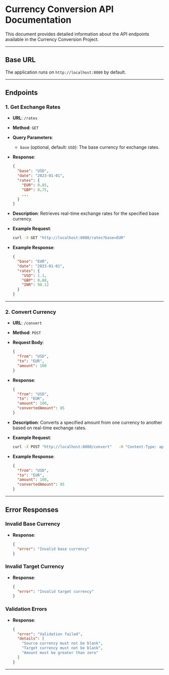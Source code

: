 
# Currency Conversion API Documentation

This document provides detailed information about the API endpoints available in the Currency Conversion Project.

---

## Base URL

The application runs on `http://localhost:8080` by default.

---

## Endpoints

### 1. Get Exchange Rates

- **URL**: `/rates`
- **Method**: `GET`
- **Query Parameters**:
  - `base` (optional, default: `USD`): The base currency for exchange rates.

- **Response**:
  ```json
  {
    "base": "USD",
    "date": "2023-01-01",
    "rates": {
      "EUR": 0.85,
      "GBP": 0.75,
      ...
    }
  }
  ```

- **Description**:
  Retrieves real-time exchange rates for the specified base currency.

- **Example Request**:
  ```bash
  curl -X GET "http://localhost:8080/rates?base=EUR"
  ```

- **Example Response**:
  ```json
  {
    "base": "EUR",
    "date": "2023-01-01",
    "rates": {
      "USD": 1.1,
      "GBP": 0.88,
      "INR": 90.12
    }
  }
  ```

---

### 2. Convert Currency

- **URL**: `/convert`
- **Method**: `POST`
- **Request Body**:
  ```json
  {
    "from": "USD",
    "to": "EUR",
    "amount": 100
  }
  ```

- **Response**:
  ```json
  {
    "from": "USD",
    "to": "EUR",
    "amount": 100,
    "convertedAmount": 85
  }
  ```

- **Description**:
  Converts a specified amount from one currency to another based on real-time exchange rates.

- **Example Request**:
  ```bash
  curl -X POST "http://localhost:8080/convert"   -H "Content-Type: application/json"   -d '{"from": "USD", "to": "EUR", "amount": 100}'
  ```

- **Example Response**:
  ```json
  {
    "from": "USD",
    "to": "EUR",
    "amount": 100,
    "convertedAmount": 85
  }
  ```

---

## Error Responses

### Invalid Base Currency
- **Response**:
  ```json
  {
    "error": "Invalid base currency"
  }
  ```

### Invalid Target Currency
- **Response**:
  ```json
  {
    "error": "Invalid target currency"
  }
  ```

### Validation Errors
- **Response**:
  ```json
  {
    "error": "Validation failed",
    "details": [
      "Source currency must not be blank",
      "Target currency must not be blank",
      "Amount must be greater than zero"
    ]
  }
  ```

---


